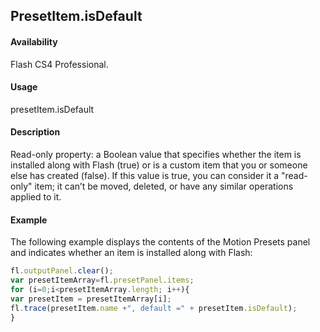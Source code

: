 ## PresetItem.isDefault

#### Availability

Flash CS4 Professional.

#### Usage

presetItem.isDefault

#### Description

Read-only property: a Boolean value that specifies whether the item is installed along with Flash (true) or is a custom item that you or someone else has created (false). If this value is true, you can consider it a "read-only" item; it can’t be moved, deleted, or have any similar operations applied to it.

#### Example

The following example displays the contents of the Motion Presets panel and indicates whether an item is installed along with Flash:

```javascript
fl.outputPanel.clear();
var presetItemArray=fl.presetPanel.items;
for (i=0;i<presetItemArray.length; i++){
var presetItem = presetItemArray[i];
fl.trace(presetItem.name +", default =" + presetItem.isDefault);
}

```
